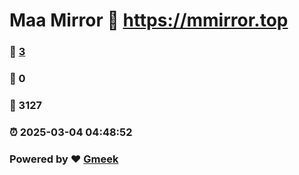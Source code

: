 # Maa Mirror :link: https://mmirror.top 
### :page_facing_up: [3](https://mmirror.top/tag.html) 
### :speech_balloon: 0 
### :hibiscus: 3127 
### :alarm_clock: 2025-03-04 04:48:52 
### Powered by :heart: [Gmeek](https://github.com/Meekdai/Gmeek)
